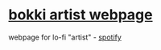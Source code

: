 # [bokki artist webpage](https://maximop2p.github.io/bokki/)

webpage for lo-fi "artist" - [spotify](https://open.spotify.com/artist/1gmAvUNIqrPSGklxtoj514?si=hXraLvrBQj2wyKGW9ZZW7g)